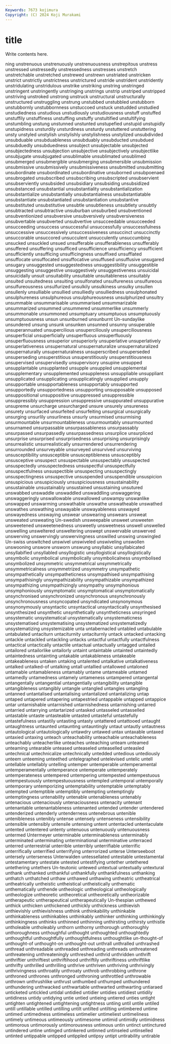 ```yaml
---
Keywords: 7673 kojimura
Copyright: (C) 2024 Koji Murakami
---
```


# title

Write contents here.



ning unstrenuous unstrenuously unstrenuousness unstrepitous
unstress unstressed unstressedly unstressedness unstresses unstretch unstretchable unstretched unstrewed unstrewn
unstriated unstricken unstrict unstrictly unstrictness unstrictured unstride unstrident unstridently unstridulating
unstridulous unstrike unstriking unstring unstringed unstringent unstringently unstringing unstrings unstrip
unstriped unstripped unstriving unstroked unstrong unstruck unstructural unstructurally unstructured unstruggling
unstrung unstubbed unstubbled unstubborn unstubbornly unstubbornness unstuccoed unstuck unstudded unstudied
unstudiedness unstudious unstudiously unstudiousness unstuff unstuffed unstuffily unstuffiness unstuffing unstuffy
unstultified unstultifying unstumbling unstung unstunned unstunted unstupefied unstupid unstupidly unstupidness
unsturdily unsturdiness unsturdy unstuttered unstuttering unsty unstyled unstylish unstylishly unstylishness
unstylized unsubdivided unsubduable unsubduableness unsubduably unsubducted unsubdued unsubduedly unsubduedness unsubject
unsubjectable unsubjected unsubjectedness unsubjection unsubjective unsubjectively unsubjectlike unsubjugate unsubjugated unsublimable
unsublimated unsublimed unsubmerged unsubmergible unsubmerging unsubmersible unsubmission unsubmissive unsubmissively unsubmissiveness
unsubmitted unsubmitting unsubordinate unsubordinated unsubordinative unsuborned unsubpoenaed unsubrogated unsubscribed unsubscribing
unsubscripted unsubservient unsubserviently unsubsided unsubsidiary unsubsiding unsubsidized unsubstanced unsubstantial unsubstantiality
unsubstantialization unsubstantialize unsubstantially unsubstantialness unsubstantiatable unsubstantiate unsubstantiated unsubstantiation unsubstantive unsubstituted
unsubstitutive unsubtle unsubtleness unsubtlety unsubtly unsubtracted unsubtractive unsuburban unsuburbed unsubventioned
unsubventionized unsubversive unsubversively unsubversiveness unsubvertable unsubverted unsubvertive unsucceedable unsucceeded unsucceeding
unsuccess unsuccessful unsuccessfully unsuccessfulness unsuccessive unsuccessively unsuccessiveness unsuccinct unsuccinctly unsuccorable
unsuccored unsucculent unsucculently unsuccumbing unsucked unsuckled unsued unsufferable unsufferableness unsufferably
unsuffered unsuffering unsufficed unsufficience unsufficiency unsufficient unsufficiently unsufficing unsufficingness unsuffixed
unsufflated unsuffocate unsuffocated unsuffocative unsuffused unsuffusive unsugared unsugary unsuggested unsuggestedness
unsuggestibility unsuggestible unsuggesting unsuggestive unsuggestively unsuggestiveness unsuicidal unsuicidally unsuit unsuitability
unsuitable unsuitableness unsuitably unsuited unsuitedness unsuiting unsulfonated unsulfureness unsulfureous unsulfureousness
unsulfurized unsulkily unsulkiness unsulky unsullen unsullenly unsulliable unsullied unsulliedly unsulliedness
unsulphonated unsulphureness unsulphureous unsulphureousness unsulphurized unsultry unsummable unsummarisable unsummarised unsummarizable
unsummarized unsummed unsummered unsummerlike unsummerly unsummonable unsummoned unsumptuary unsumptuous unsumptuously
unsumptuousness unsun unsunburned unsunburnt Un-sundaylike unsundered unsung unsunk unsunken unsunned
unsunny unsuperable unsuperannuated unsupercilious unsuperciliously unsuperciliousness unsuperficial unsuperficially unsuperfluous unsuperfluously
unsuperfluousness unsuperior unsuperiorly unsuperlative unsuperlatively unsuperlativeness unsupernatural unsupernaturalize unsupernaturalized unsupernaturally
unsupernaturalness unsuperscribed unsuperseded unsuperseding unsuperstitious unsuperstitiously unsuperstitiousness unsupervised unsupervisedly unsupervisory
unsupine unsupped unsupplantable unsupplanted unsupple unsuppled unsupplemental unsupplementary unsupplemented unsuppleness
unsuppliable unsuppliant unsupplicated unsupplicating unsupplicatingly unsupplied unsupply unsupportable unsupportableness unsupportably
unsupported unsupportedly unsupportedness unsupporting unsupposable unsupposed unsuppositional unsuppositive unsuppressed unsuppressible
unsuppressibly unsuppression unsuppressive unsuppurated unsuppurative unsupreme unsurcharge unsurcharged unsure unsurely
unsureness unsurety unsurfaced unsurfeited unsurfeiting unsurgical unsurgically unsurging unsurlily unsurliness
unsurly unsurmised unsurmising unsurmountable unsurmountableness unsurmountably unsurmounted unsurnamed unsurpassable unsurpassableness
unsurpassably unsurpassed unsurpassedly unsurpassedness unsurplice unsurpliced unsurprise unsurprised unsurprisedness unsurprising
unsurprisingly unsurrealistic unsurrealistically unsurrendered unsurrendering unsurrounded unsurveyable unsurveyed unsurvived unsurviving
unsusceptibility unsusceptible unsusceptibleness unsusceptibly unsusceptive unsuspect unsuspectable unsuspectably unsuspected unsuspectedly
unsuspectedness unsuspectful unsuspectfully unsuspectfulness unsuspectible unsuspecting unsuspectingly unsuspectingness unsuspective unsuspended
unsuspendible unsuspicion unsuspicious unsuspiciously unsuspiciousness unsustainability unsustainable unsustainably unsustained unsustaining
unsutured unswabbed unswaddle unswaddled unswaddling unswaggering unswaggeringly unswallowable unswallowed unswampy
unswanlike unswapped unswarming unswathable unswathe unswatheable unswathed unswathes unswathing unswayable
unswayableness unswayed unswayedness unswaying unswear unswearing unswears unsweat unsweated unsweating
Un-swedish unsweepable unsweet unsweeten unsweetened unsweetenedness unsweetly unsweetness unswell unswelled
unswelling unsweltered unsweltering unswept unswervable unswerved unswerving unswervingly unswervingness unswilled
unswing unswingled Un-swiss unswitched unswivel unswiveled unswiveling unswollen unswooning unswore
unsworn unswung unsyllabic unsyllabicated unsyllabified unsyllabled unsyllogistic unsyllogistical unsyllogistically unsymbolic
unsymbolical unsymbolically unsymbolicalness unsymbolised unsymbolized unsymmetric unsymmetrical unsymmetrically unsymmetricalness unsymmetrized
unsymmetry unsympathetic unsympathetically unsympatheticness unsympathised unsympathising unsympathisingly unsympathizability unsympathizable unsympathized
unsympathizing unsympathizingly unsympathy unsymphonious unsymphoniously unsymptomatic unsymptomatical unsymptomatically unsynchronised unsynchronized
unsynchronous unsynchronously unsynchronousness unsyncopated unsyndicated unsynonymous unsynonymously unsyntactic unsyntactical unsyntactically
unsynthesised unsynthesized unsynthetic unsynthetically unsyntheticness unsyringed unsystematic unsystematical unsystematically unsystematicness
unsystematised unsystematising unsystematized unsystematizedly unsystematizing unsystemizable unta untabernacled untabled untabulable
untabulated untaciturn untaciturnity untaciturnly untack untacked untacking untackle untackled untackling
untacks untactful untactfully untactfulness untactical untactically untactile untactual untactually untagged
untailed untailored untailorlike untailorly untaint untaintable untainted untaintedly untaintedness untainting
untakable untakableness untakeable untakeableness untaken untaking untalented untalkative untalkativeness untalked
untalked-of untalking untall untallied untallowed untaloned untamable untamableness untamably untame
untameable untamed untamedly untamedness untamely untameness untampered untangental untangentally untangential
untangentially untangibility untangible untangibleness untangibly untangle untangled untangles untangling untanned
untantalised untantalising untantalized untantalizing untap untaped untapered untapering untapestried untappable
untapped untappice untar untarnishable untarnished untarnishedness untarnishing untarred untarried untarrying
untartarized untasked untasseled untasselled untastable untaste untasteable untasted untasteful untastefully
untastefulness untastily untasting untasty untattered untattooed untaught untaughtness untaunted untaunting
untauntingly untaut untautly untautness untautological untautologically untawdry untawed untax untaxable
untaxed untaxied untaxing unteach unteachability unteachable unteachableness unteachably unteacherlike unteaches
unteaching unteam unteamed unteaming untearable unteased unteaseled unteaselled unteasled untechnical
untechnicalize untechnically untedded untedious untediously unteem unteeming unteethed untelegraphed untelevised
untelic untell untellable untellably untelling untemper untemperable untemperamental untemperamentally untemperance
untemperate untemperately untemperateness untempered untempering untempested untempestuous untempestuously untempestuousness untempled
untemporal untemporally untemporary untemporizing untemptability untemptable untemptably untempted untemptible untemptibly
untempting untemptingly untemptingness untenability untenable untenableness untenably untenacious untenaciously untenaciousness
untenacity untenant untenantable untenantableness untenanted untended untender untendered untenderized untenderly
untenderness untenebrous untenible untenibleness untenibly untense untensely untenseness untensibility untensible
untensibly untensile untensing untent untentacled untentaculate untented untentered untenty untenuous
untenuously untenuousness untermed Untermeyer unterminable unterminableness unterminably unterminated unterminating unterminational
unterminative unterraced unterred unterrestrial unterrible unterribly unterrifiable unterrific unterrifically unterrified
unterrifying unterrorized unterse Unterseeboot untersely unterseness Unterwalden untessellated untestable untestamental
untestamentary untestate untested untestifying untether untethered untethering untethers Un-teutonic untewed
untextual untextually untextural unthank unthanked unthankful unthankfully unthankfulness unthanking unthatch
unthatched unthaw unthawed unthawing untheatric untheatrical untheatrically untheistic untheistical untheistically
unthematic unthematically unthende untheologic untheological untheologically untheologize untheoretic untheoretical untheoretically
untheorizable untherapeutic untherapeutical untherapeutically Un-thespian unthewed unthick unthicken unthickened unthickly
unthickness unthievish unthievishly unthievishness unthink unthinkability unthinkable unthinkableness unthinkables unthinkably
unthinker unthinking unthinkingly unthinkingness unthinks unthinned unthinning unthirsting unthirsty unthistle
untholeable untholeably unthorn unthorny unthorough unthoroughly unthoroughness unthoughful unthought unthoughted
unthoughtedly unthoughtful unthoughtfully unthoughtfulness unthoughtlike un-thought-of unthought-of unthought-on unthought-out unthrall
unthralled unthrashed unthread unthreadable unthreaded unthreading unthreads unthreatened unthreatening unthreateningly
unthreshed unthrid unthridden unthrift unthriftier unthriftiest unthriftihood unthriftily unthriftiness unthriftlike
unthrifty unthrilled unthrilling unthrive unthriven unthriving unthrivingly unthrivingness unthroatily unthroaty
unthrob unthrobbing unthrone unthroned unthrones unthronged unthroning unthrottled unthrowable unthrown
unthrushlike unthrust unthumbed unthumped unthundered unthundering unthwacked unthwartable unthwarted unthwarting
untiaraed unticketed untickled untidal untidied untidier untidies untidiest untidily untidiness
untidy untidying untie untied untieing untiered unties untight untighten untightened
untightening untightness untiing until untile untiled untill untillable untilled untilling
untilt untilted untilting untimbered untime untimed untimedness untimeless untimelier untimeliest
untimeliness untimely untimeous untimeously untimesome untimid untimidly untimidness untimorous untimorously
untimorousness untimous untin untinct untinctured untindered untine untinged untinkered untinned
untinseled untinselled untinted untippable untipped untippled untipsy untipt untirability untirable
